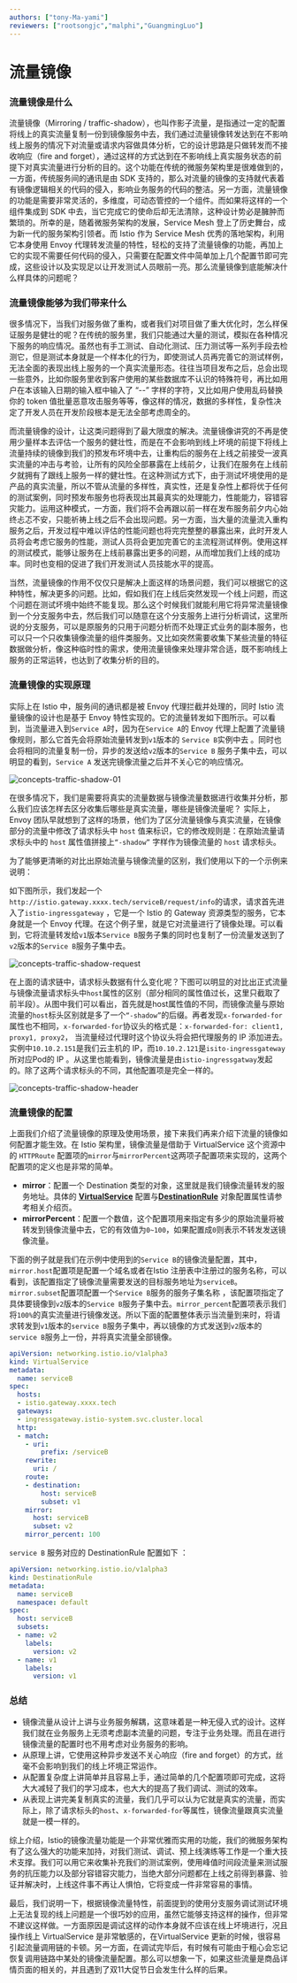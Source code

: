 ```yaml
---
authors: ["tony-Ma-yami"]
reviewers: ["rootsongjc","malphi","GuangmingLuo"]
---
```


# 流量镜像

### 流量镜像是什么

流量镜像（Mirroring / traffic-shadow），也叫作影子流量，是指通过一定的配置将线上的真实流量复制一份到镜像服务中去，我们通过流量镜像转发达到在不影响线上服务的情况下对流量或请求内容做具体分析，它的设计思路是只做转发而不接收响应（fire and forget），通过这样的方式达到在不影响线上真实服务状态的前提下对真实流量进行分析的目的。这个功能在传统的微服务架构里是很难做到的，一方面，传统服务间的通讯是由 SDK 支持的，那么对流量的镜像的支持就代表着有镜像逻辑相关的代码的侵入，影响业务服务的代码的整洁。另一方面，流量镜像的功能是需要非常灵活的，多维度，可动态管控的一个组件。而如果将这样的一个组件集成到 SDK 中去，当它完成它的使命后却无法清除，这种设计势必是臃肿而繁琐的。所幸的是，随着微服务架构的发展，Service Mesh 登上了历史舞台，成为新一代的服务架构引领者。而 Istio 作为 Service Mesh 优秀的落地架构，利用它本身使用 Envoy 代理转发流量的特性，轻松的支持了流量镜像的功能，再加上它的实现不需要任何代码的侵入，只需要在配置文件中简单加上几个配置节即可完成，这些设计以及实现足以让开发测试人员眼前一亮。那么流量镜像到底能解决什么样具体的问题呢？

### 流量镜像能够为我们带来什么

很多情况下，当我们对服务做了重构，或者我们对项目做了重大优化时，怎么样保证服务是健壮的呢？在传统的服务里，我们只能通过大量的测试，模拟在各种情况下服务的响应情况。虽然也有手工测试、自动化测试、压力测试等一系列手段去检测它，但是测试本身就是一个样本化的行为，即使测试人员再完善它的测试样例，无法全面的表现出线上服务的一个真实流量形态。往往当项目发布之后，总会出现一些意外，比如你服务里收到客户使用的某些数据库不认识的特殊符号，再比如用户在本该输入日期的输入框中输入了 “--” 字样的字符，又比如用户使用乱码替换你的 token 值批量恶意攻击服务等等，像这样的情况，数据的多样性，复杂性决定了开发人员在开发阶段根本是无法全部考虑周全的。

而流量镜像的设计，让这类问题得到了最大限度的解决。流量镜像讲究的不再是使用少量样本去评估一个服务的健壮性，而是在不会影响到线上坏境的前提下将线上流量持续的镜像到我们的预发布坏境中去，让重构后的服务在上线之前接受一波真实流量的冲击与考验，让所有的风险全部暴露在上线前夕，让我们在服务在上线前夕就拥有了跟线上服务一样的健壮性。在这种测试方式下，由于测试坏境使用的是产品的真实流量，所以不管从流量的多样性，真实性，还是复杂性上都将优于任何的测试案例，同时预发布服务也将表现出其最真实的处理能力，性能能力，容错容灾能力。运用这种模式，一方面，我们将不会再跟以前一样在发布服务前夕内心始终忐忑不安，只能祈祷上线之后不会出现问题。另一方面，当大量的流量流入重构服务之后，开发过程中难以评估的性能问题也将完完整整的暴露出来，此时开发人员将会考虑它服务的性能，测试人员将会更加完善它的主流程测试样例。使用这样的测试模式，能够让服务在上线前暴露出更多的问题，从而增加我们上线的成功率。同时也变相的促进了我们开发测试人员技能水平的提高。

当然，流量镜像的作用不仅仅只是解决上面这样的场景问题，我们可以根据它的这种特性，解决更多的问题。比如，假如我们在上线后突然发现一个线上问题，而这个问题在测试坏境中始终不能复现。那么这个时候我们就能利用它将异常流量镜像到一个分支服务中去，然后我们可以随意在这个分支服务上进行分析调试，这里所说的分支服务，可以是原服务的只用于问题分析而不处理正式业务的副本服务，也可以只一个只收集镜像流量的组件类服务。又比如突然需要收集下某些流量的特征数据做分析，像这种临时性的需求，使用流量镜像来处理非常合适，既不影响线上服务的正常运转，也达到了收集分析的目的。

### 流量镜像的实现原理

实际上在 Istio 中，服务间的通讯都是被 Envoy 代理拦截并处理的，同时 Istio 流量镜像的设计也是基于 Envoy 特性实现的。它的流量转发如下图所示。可以看到，当流量进入到`Service A`时，因为在`Service A`的 Envoy 代理上配置了流量镜像规则，那么它首先会将原始流量转发到`v1`版本的 `Service B`实例中去 。同时也会将相同的流量复制一份，异步的发送给`v2`版本的`Service B` 服务子集中去，可以明显的看到，`Service A` 发送完镜像流量之后并不关心它的响应情况。

![concepts-traffic-shadow-01](../images/concepts-traffic-shadow-01.png)

在很多情况下，我们是需要将真实的流量数据与镜像流量数据进行收集并分析，那么我们应该怎样去区分收集后哪些是真实流量，哪些是镜像流量呢？ 实际上，Envoy 团队早就想到了这样的场景，他们为了区分流量镜像与真实流量，在镜像部分的流量中修改了请求标头中 `host` 值来标识，它的修改规则是：在原始流量请求标头中的 `host` 属性值拼接上`“-shadow”` 字样作为镜像流量的 `host` 请求标头。

为了能够更清晰的对比出原始流量与镜像流量的区别，我们使用以下的一个示例来说明：

如下图所示，我们发起一个`http://istio.gateway.xxxx.tech/serviceB/request/info`的请求，请求首先进入了`istio-ingressgateway` ，它是一个 Istio 的 Gateway 资源类型的服务，它本身就是一个 Envoy 代理。在这个例子里，就是它对流量进行了镜像处理。可以看到，它将流量转发给`v1`版本`Service B`服务子集的同时也复制了一份流量发送到了`v2`版本的`Service B`服务子集中去。

![concepts-traffic-shadow-request](../images/concepts-traffic-shadow-request.png)

在上面的请求链中，请求标头数据有什么变化呢？下图可以明显的对比出正式流量与镜像流量请求标头中`host`属性的区别（部分相同的属性值过长，这里只截取了前半段）。从图中我们可以看出，首先就是host属性值的不同，而镜像流量与原始流量的`host`标头区别就是多了一个`“-shadow”`的后缀。再者发现`x-forwarded-for`属性也不相同，`x-forwarded-for`协议头的格式是：`x-forwarded-for: client1, proxy1, proxy2`， 当流量经过代理时这个协议头将会把代理服务的 IP 添加进去。实例中`10.10.2.151`是我们云主机的 IP，而`10.10.2.121`是`isito-ingressgateway`所对应Pod的 IP 。从这里也能看到，镜像流量是由`istio-ingressgatway`发起的。除了这两个请求标头的不同，其他配置项是完全一样的。

![concepts-traffic-shadow-header](../images/concepts-traffic-shadow-header.png)

### 流量镜像的配置

上面我们介绍了流量镜像的原理及使用场景，接下来我们再来介绍下流量的镜像如何配置才能生效。在 Istio 架构里，镜像流量是借助于 VirtualService 这个资源中的 `HTTPRoute` 配置项的`mirror`与`mirrorPercent`这两项子配置项来实现的，这两个配置项的定义也是非常的简单。

- **mirror**：配置一个 Destination 类型的对象，这里就是我们镜像流量转发的服务地址。具体的 [**VirtualService**](https://www.servicemesher.com/istio-handbook/concepts/virtualservice.html) 配置与[**DestinationRule**](https://www.servicemesher.com/istio-handbook/concepts/destinationrule.html) 对象配置属性请参考相关介绍页。
- **mirrorPercent**：配置一个数值，这个配置项用来指定有多少的原始流量将被转发到镜像流量中去，它的有效值为`0~100`，如果配置成`0`则表示不转发发送镜像流量。

下面的例子就是我们在示例中使用到的`Service B`的镜像流量配置，其中，`mirror.host`配置项是配置一个域名或者在Istio 注册表中注册过的服务名称，可以看到，该配置指定了镜像流量需要发送的目标服务地址为`serviceB`。`mirror.subset`配置项配置一个`Service B`服务的服务子集名称 ，该配置项指定了具体要镜像到`v2`版本的`Service B`服务子集中去。`mirror_percent`配置项表示我们将`100%`的真实流量进行镜像发送。所以下面的配置整体表示当流量到来时，将请求转发到`v1`版本的`service B`服务子集中，再以镜像的方式发送到`v2`版本的`service B`服务上一份，并将真实流量全部镜像。

```yaml
apiVersion: networking.istio.io/v1alpha3
kind: VirtualService
metadata:
  name: serviceB
spec:
  hosts:
  - istio.gateway.xxxx.tech
  gateways:
  - ingressgateway.istio-system.svc.cluster.local
  http:
  - match:
    - uri:
        prefix: /serviceB
    rewrite:
      uri: /
    route:
    - destination:
        host: serviceB
        subset: v1
    mirror:
      host: serviceB
      subset: v2
    mirror_percent: 100
```

`service B` 服务对应的 DestinationRule 配置如下 ：

```yaml
apiVersion: networking.istio.io/v1alpha3
kind: DestinationRule
metadata:
  name: serviceB
  namespace: default
spec:
  host: serviceB
  subsets:
  - name: v2
    labels:
      version: v2
  - name: v1
    labels:
      version: v1
```



### 总结

- 镜像流量从设计上讲与业务服务解耦，这意味着是一种无侵入式的设计。这样我们就在业务服务上无须考虑副本流量的问题，专注于业务处理。而且在进行镜像流量的配置时也不用考虑对业务服务的影响。
- 从原理上讲，它使用这种异步发送不关心响应（fire and forget）的方式，丝毫不会影响到我们的线上坏境正常运作。
- 从配置复杂度上讲简单并且容易上手，通过简单的几个配置项即可完成，这将大大减轻了我们的学习成本，也大大的提高了我们调试、测试的效率。
- 从表现上讲完美复制真实的流量，我们几乎可以认为它就是真实的流量，而实际上，除了请求标头的`host`、`x-forwarded-for`等属性，镜像流量跟真实流量就是一模一样的。

综上介绍，Istio的镜像流量功能是一个非常优雅而实用的功能，我们的微服务架构有了这么强大的功能来加持，对我们测试、调试、预上线演练等工作是一个重大技术支撑。我们可以用它来收集补充我们的测试案例，使用峰值时间段流量来测试服务的抗压能力以及部分容错容灾能力，当绝大部分问题都在上线之前得到暴露、验证并解决时，上线这件事不再让人惧怕，它将变成一件非常容易的事情。

最后，我们说明一下，根据镜像流量特性，前面提到的使用分支服务调试测试环境上无法复现的线上问题是一个很巧妙的应用，虽然它能够支持这样的操作，但非常不建议这样做。一方面原因是调试这样的动作本身就不应该在线上坏境进行，况且操作线上 VirtualService 是非常敏感的，在VirtualService 更新的时候，很容易引起流量调用链的卡顿。另一方面，在调试完毕后，有时候有可能由于粗心会忘记恢复调用链路中某处的镜像流量配置。那么可以想象一下，如果这些流量是商品详情页面的相关的，并且遇到了双11大促节日会发生什么样的后果。